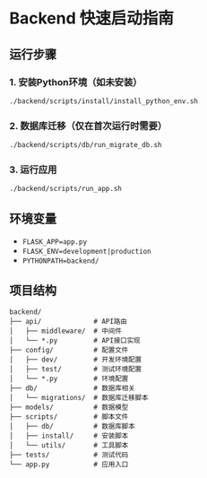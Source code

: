 # Backend 快速启动指南

## 运行步骤

### 1. 安装Python环境（如未安装）
```bash
./backend/scripts/install/install_python_env.sh
```

### 2. 数据库迁移（仅在首次运行时需要）
```bash
./backend/scripts/db/run_migrate_db.sh
```

### 3. 运行应用
```bash
./backend/scripts/run_app.sh
```

## 环境变量
- `FLASK_APP=app.py`
- `FLASK_ENV=development|production`
- `PYTHONPATH=backend/`

## 项目结构
```
backend/
├── api/             # API路由
│   ├── middleware/  # 中间件
│   └── *.py         # API接口实现
├── config/          # 配置文件
│   ├── dev/         # 开发环境配置
│   ├── test/        # 测试环境配置
│   └── *.py         # 环境配置
├── db/              # 数据库相关
│   └── migrations/  # 数据库迁移脚本
├── models/          # 数据模型
├── scripts/         # 脚本文件
│   ├── db/          # 数据库脚本
│   ├── install/     # 安装脚本
│   └── utils/       # 工具脚本
├── tests/           # 测试代码
└── app.py           # 应用入口
